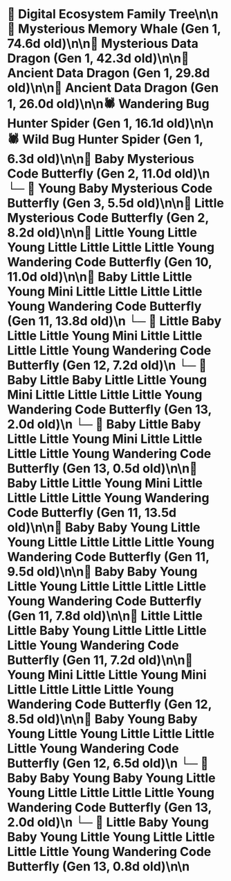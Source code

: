 # 🌳 Digital Ecosystem Family Tree\n\n🐋 Mysterious Memory Whale (Gen 1, 74.6d old)\n\n🐉 Mysterious Data Dragon (Gen 1, 42.3d old)\n\n🐉 Ancient Data Dragon (Gen 1, 29.8d old)\n\n🐉 Ancient Data Dragon (Gen 1, 26.0d old)\n\n🕷️ Wandering Bug Hunter Spider (Gen 1, 16.1d old)\n\n🕷️ Wild Bug Hunter Spider (Gen 1, 6.3d old)\n\n🦋 Baby Mysterious Code Butterfly (Gen 2, 11.0d old)\n  └─ 🦋 Young Baby Mysterious Code Butterfly (Gen 3, 5.5d old)\n\n🦋 Little Mysterious Code Butterfly (Gen 2, 8.2d old)\n\n🦋 Little Young Little Young Little Little Little Little Young Wandering Code Butterfly (Gen 10, 11.0d old)\n\n🦋 Baby Little Little Young Mini Little Little Little Little Young Wandering Code Butterfly (Gen 11, 13.8d old)\n  └─ 🦋 Little Baby Little Little Young Mini Little Little Little Little Young Wandering Code Butterfly (Gen 12, 7.2d old)\n    └─ 🦋 Baby Little Baby Little Little Young Mini Little Little Little Little Young Wandering Code Butterfly (Gen 13, 2.0d old)\n    └─ 🦋 Baby Little Baby Little Little Young Mini Little Little Little Little Young Wandering Code Butterfly (Gen 13, 0.5d old)\n\n🦋 Baby Little Little Young Mini Little Little Little Little Young Wandering Code Butterfly (Gen 11, 13.5d old)\n\n🦋 Baby Baby Young Little Young Little Little Little Little Young Wandering Code Butterfly (Gen 11, 9.5d old)\n\n🦋 Baby Baby Young Little Young Little Little Little Little Young Wandering Code Butterfly (Gen 11, 7.8d old)\n\n🦋 Little Little Little Baby Young Little Little Little Little Young Wandering Code Butterfly (Gen 11, 7.2d old)\n\n🦋 Young Mini Little Little Young Mini Little Little Little Little Young Wandering Code Butterfly (Gen 12, 8.5d old)\n\n🦋 Baby Young Baby Young Little Young Little Little Little Little Young Wandering Code Butterfly (Gen 12, 6.5d old)\n  └─ 🦋 Baby Baby Young Baby Young Little Young Little Little Little Little Young Wandering Code Butterfly (Gen 13, 2.0d old)\n  └─ 🦋 Little Baby Young Baby Young Little Young Little Little Little Little Young Wandering Code Butterfly (Gen 13, 0.8d old)\n\n